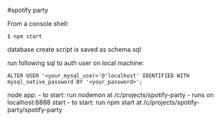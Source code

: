 #spotify party

From a console shell:

    $ npm start

database create script is saved as 
    schema.sql

run following sql to auth user on local machine:

    ALTER USER '<your_mysql_user>'@'localhost' IDENTIFIED WITH mysql_native_password BY '<your_password>';

node app:
    - to start: run nodemon at /c/projects/spotify-party
    - runs on localhost:8888
start
    - to start: run npm start at /c/projects/spotify-party/spotify-party